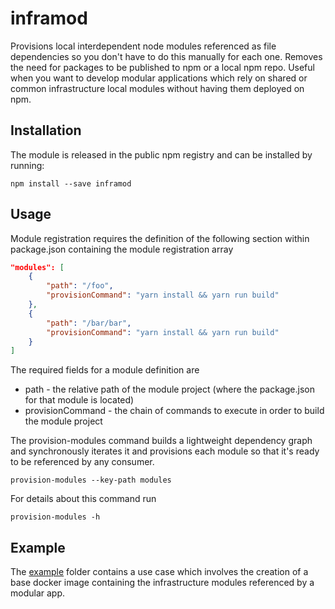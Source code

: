 # inframod

Provisions local interdependent node modules referenced as file dependencies so you don't have to do this manually for each one.
Removes the need for packages to be published to npm or a local npm repo.
Useful when you want to develop modular applications which rely on shared or common infrastructure local modules without having them deployed on npm.

## Installation

The module is released in the public npm registry and can be installed by
running:

```
npm install --save inframod
```

## Usage

Module registration requires the definition of the following section within package.json containing the module registration array

```json
"modules": [
    {
        "path": "/foo",
        "provisionCommand": "yarn install && yarn run build"
    },
    {
        "path": "/bar/bar",
        "provisionCommand": "yarn install && yarn run build"
    }
]
```

The required fields for a module definition are

* path - the relative path of the module project (where the package.json for that module is located)
* provisionCommand - the chain of commands to execute in order to build the module project

The provision-modules command builds a lightweight dependency graph and synchronously iterates it and provisions each module so that it's ready to be referenced by any consumer.

```
provision-modules --key-path modules
```

For details about this command run 
```
provision-modules -h
```

## Example

The [example](example) folder contains a use case which involves the creation of a base docker image containing the infrastructure modules referenced by a modular app.